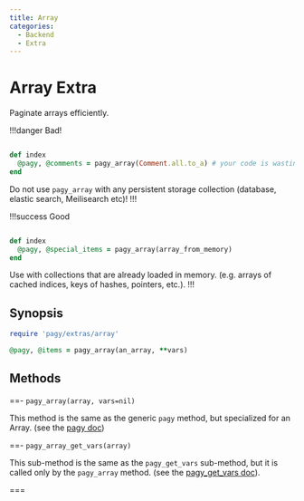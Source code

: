 ```yaml
---
title: Array
categories:
  - Backend
  - Extra
---
```


# Array Extra

Paginate arrays efficiently.

!!!danger Bad!

```rb

def index
  @pagy, @comments = pagy_array(Comment.all.to_a) # your code is wasting memory!
end
```

Do not use `pagy_array` with any persistent storage collection (database, elastic search, Meilisearch etc)!
!!!

!!!success Good

```rb

def index
  @pagy, @special_items = pagy_array(array_from_memory)
end
```

Use with collections that are already loaded in memory. (e.g. arrays of cached indices, keys of hashes, pointers, etc.).
!!!

## Synopsis

```ruby pagy.rb (initializer)
require 'pagy/extras/array'
```

```ruby Controller
@pagy, @items = pagy_array(an_array, **vars)
```

## Methods

==- `pagy_array(array, vars=nil)`

This method is the same as the generic `pagy` method, but specialized for an Array. (see
the [pagy doc](/docs/api/backend.md#pagy-collection-vars-nil))

==- `pagy_array_get_vars(array)`

This sub-method is the same as the `pagy_get_vars` sub-method, but it is called only by the `pagy_array` method. (see
the [pagy_get_vars doc](/docs/api/backend.md#pagy-get-vars-collection-vars)).

===
